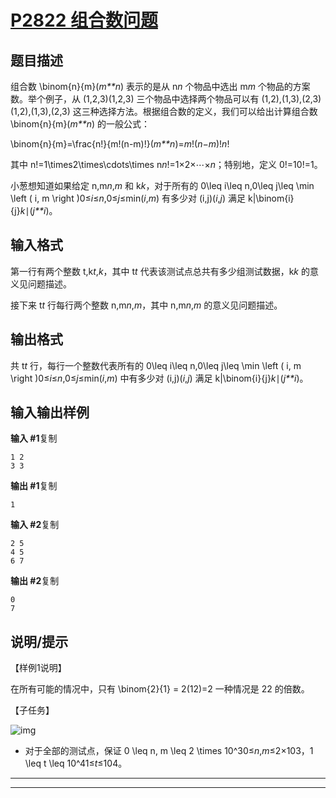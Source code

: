 # [P2822 组合数问题](https://www.luogu.com.cn/problem/P2822)

## 题目描述

组合数 \binom{n}{m}(*m**n*) 表示的是从 n*n* 个物品中选出 m*m* 个物品的方案数。举个例子，从 (1,2,3)(1,2,3) 三个物品中选择两个物品可以有 (1,2),(1,3),(2,3)(1,2),(1,3),(2,3) 这三种选择方法。根据组合数的定义，我们可以给出计算组合数 \binom{n}{m}(*m**n*) 的一般公式：

\binom{n}{m}=\frac{n!}{m!(n-m)!}(*m**n*)=*m*!(*n*−*m*)!*n*!

其中 n!=1\times2\times\cdots\times n*n*!=1×2×⋯×*n*；特别地，定义 0!=10!=1。

小葱想知道如果给定 n,m*n*,*m* 和 k*k*，对于所有的 0\leq i\leq n,0\leq j\leq \min \left ( i, m \right )0≤*i*≤*n*,0≤*j*≤min(*i*,*m*) 有多少对 (i,j)(*i*,*j*) 满足 k|\binom{i}{j}*k*∣(*j**i*)。

## 输入格式

第一行有两个整数 t,k*t*,*k*，其中 t*t* 代表该测试点总共有多少组测试数据，k*k* 的意义见问题描述。

接下来 t*t* 行每行两个整数 n,m*n*,*m*，其中 n,m*n*,*m* 的意义见问题描述。

## 输出格式

共 t*t* 行，每行一个整数代表所有的 0\leq i\leq n,0\leq j\leq \min \left ( i, m \right )0≤*i*≤*n*,0≤*j*≤min(*i*,*m*) 中有多少对 (i,j)(*i*,*j*) 满足 k|\binom{i}{j}*k*∣(*j**i*)。

## 输入输出样例

**输入 #1**复制

```
1 2
3 3
```

**输出 #1**复制

```
1
```

**输入 #2**复制

```
2 5
4 5
6 7
```

**输出 #2**复制

```
0
7
```

## 说明/提示

【样例1说明】

在所有可能的情况中，只有 \binom{2}{1} = 2(12)=2 一种情况是 22 的倍数。

【子任务】

![img](https://cdn.luogu.com.cn/upload/pic/3457.png)

* 对于全部的测试点，保证 0 \leq n, m \leq 2 \times 10^30≤*n*,*m*≤2×103，1 \leq t \leq 10^41≤*t*≤104。



***



***



```c++

```

